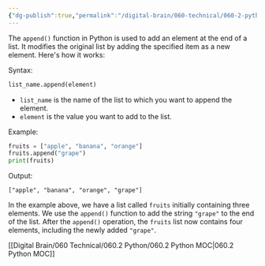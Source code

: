 ```yaml
---
{"dg-publish":true,"permalink":"/digital-brain/060-technical/060-2-python/append/"}
---
```


The `append()` function in Python is used to add an element at the end of a list. It modifies the original list by adding the specified item as a new element. Here's how it works:

Syntax:
```python
list_name.append(element)
```

- `list_name` is the name of the list to which you want to append the element.
- `element` is the value you want to add to the list.

Example:
```python
fruits = ["apple", "banana", "orange"]
fruits.append("grape")
print(fruits)
```

Output:
```
["apple", "banana", "orange", "grape"]
```

In the example above, we have a list called `fruits` initially containing three elements. We use the `append()` function to add the string `"grape"` to the end of the list. After the `append()` operation, the `fruits` list now contains four elements, including the newly added `"grape"`.

[[Digital Brain/060 Technical/060.2 Python/060.2 Python MOC\|060.2 Python MOC]]